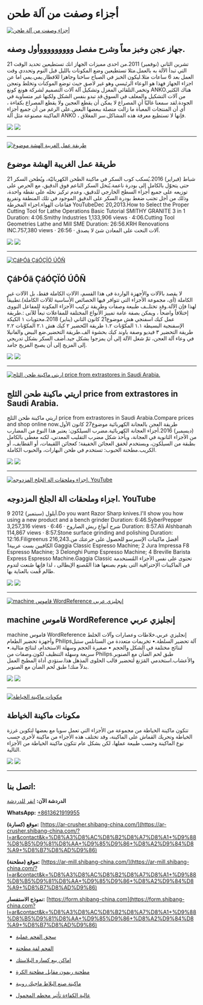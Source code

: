 # أجزاء وصفت من آلة طحن

<a href="https://swt.shibang-china.com/?l=ar&img&k=%D8%A3%D8%AC%D8%B2%D8%A7%D8%A1+%D9%88%D8%B5%D9%81%D8%AA+%D9%85%D9%86+%D8%A2%D9%84%D8%A9+%D8%B7%D8%AD%D9%86" target="_blank">![أجزاء وصفت من آلة طحن](http://static.shibang-china.com/all-800x300/436.jpg)</a>

## جهاز عجن وخبز معاً وشرح مفصل وووووووووأول وصفه.
21 تشرين الثاني (نوفمبر) 2011.من احدى مميزات الجهاز انك تستطيعين تحديد الوقت التي تبدأ الآلة به بالعمل.مثلا تستطيعين وضع المكونات بالليل قبل النوم وتحددي وقت العمل بعد 6 ساعات مثلا.ليكون الخبز في الصباح ساخنا وجاهزا للافطار.يمي.يمي اما عن اجزاء الجهاز فهذا هو الوعاء الرئيسي وهو غير لاصق حيث توضع الموكنات وتخلط وتعجن وتخمر.التلقائي المغزل وتشكيل آلة آلات التصميم لشركة هونغ كونغ ANKO.هناك الكثير من آلات التشكيل والمغلف في السوق.قد تبدو بنفس الشكل ولكنها غير متساوية في الجودة.لقد سمعنا غالبًا أن المصراع لا يمكن أن يقطع العجين ولا يقطع المصراع بكفاءة ، أي أن المنتجات المعبأة ما زالت متصلة ببعضها البعض.على الرغم من أن جميع أجزاء الماكينة مصنوعة مثل آلة ANKO ، فإنها لا تستطيع معرفة هذه المشاكل.سر المغلاق.


<a href="https://whatsapp.shibangsoft.com/WhatsApp.php" target="_blank" title="WhatsApp">![](http://static.shibang-china.com/icon/whatsapp.png)</a> <a href="https://swt.shibang-china.com/?l=ar&icon&k=%D8%A3%D8%AC%D8%B2%D8%A7%D8%A1+%D9%88%D8%B5%D9%81%D8%AA+%D9%85%D9%86+%D8%A2%D9%84%D8%A9+%D8%B7%D8%AD%D9%86" target="_blank">![](http://static.shibang-china.com/icon/chat-ar.png)</a>

---

<a href="https://swt.shibang-china.com/?l=ar&img&k=%D8%A3%D8%AC%D8%B2%D8%A7%D8%A1+%D9%88%D8%B5%D9%81%D8%AA+%D9%85%D9%86+%D8%A2%D9%84%D8%A9+%D8%B7%D8%AD%D9%86" target="_blank">![طريقة عمل الغريبة الهشة موضوع](http://static.shibang-china.com/all-800x300/942.jpg)</a>

## طريقة عمل الغريبة الهشة موضوع
21 شباط (فبراير) 2016.يُسكب كوب السكر في ماكينة الطحن الكهربائيّة، ويُطحن السكر حتى يتحوّل بالكامل إلى بودرة ناعمة.يُنخل السكر الناعم فوق الدقيق، مع الحرص على توزيعه على جميع أجزاء السطح الخارجي للدقيق، وعدم تركيز نخله على نقطة واحدة، وذلك من أجل تجنب ضغط بودرة السكر على الدقيق الموجود في تلك المنطقة وتفريغ فقاعات الهواء.اجزاء المخرطة YouTubeDec 20,2013.How to Select the Proper Cutting Tool for Lathe Operations Basic Tutorial SMITHY GRANITE 3 in 1 Duration: 4:06.Smithy Industries 1,133,906 views &middot; 4:06.Cutting Tool Geometries Lathe and Mill SME Duration: 26:56.KRH Renovations INC.757,380 views &middot; 26:56 &middot; آلات النحت على المعادن شئ لا يصدق.


<a href="https://whatsapp.shibangsoft.com/WhatsApp.php" target="_blank" title="WhatsApp">![](http://static.shibang-china.com/icon/whatsapp.png)</a> <a href="https://swt.shibang-china.com/?l=ar&icon&k=%D8%A3%D8%AC%D8%B2%D8%A7%D8%A1+%D9%88%D8%B5%D9%81%D8%AA+%D9%85%D9%86+%D8%A2%D9%84%D8%A9+%D8%B7%D8%AD%D9%86" target="_blank">![](http://static.shibang-china.com/icon/chat-ar.png)</a>

---

<a href="https://swt.shibang-china.com/?l=ar&img&k=%D8%A3%D8%AC%D8%B2%D8%A7%D8%A1+%D9%88%D8%B5%D9%81%D8%AA+%D9%85%D9%86+%D8%A2%D9%84%D8%A9+%D8%B7%D8%AD%D9%86" target="_blank">![ÇáÞÓã ÇáÓÇÏÓ ÚÔÑ](http://static.shibang-china.com/all-800x300/206.jpg)</a>

## ÇáÞÓã ÇáÓÇÏÓ ÚÔÑ
لا يقصد بالآلات والأجهزة الواردة فى هذا القسم، الآلات الكاملة فقط، بل الآلات غير الكاملة (أى، مجموعة الأجزاء التي تتوافر فيها الخصائص الأساسية للآلات الكاملة).تطبيقاً لهذا فإن الآلة.وقد تختلــف طبيعة وصفات وطريقة تركيب الأجزاء المكونة للمفاعل النووى إختلافاً واضحاً ، ويمكن بصفة عامة تمييز الأنواع المختلفة للمفاعلات تبعاً للآتى :.طريقة عمل كيك اسفنجي هش موضوع21 كانون الثاني (يناير) 2018.محتويات ١ الكيكة الإسفنجية البسيطة ١.١ المكوّنات ١.٢ طريقة التّحضير ٢ كيك هش ٢.١ المكوّنات ٢.٢ طريقة التحضير ٣ فيديو وصفة باوند كيك بحشوة الف.طريقة التحضير.ضع البيض والفانيلا في وعاء آلة العجن، ثمّ شغل الآلة إلى أن يمزجوا بشكل جيد.أضف السكر بشكل تدريجي إلى المزيج إلى أن يصبح المزيج جامد.


<a href="https://whatsapp.shibangsoft.com/WhatsApp.php" target="_blank" title="WhatsApp">![](http://static.shibang-china.com/icon/whatsapp.png)</a> <a href="https://swt.shibang-china.com/?l=ar&icon&k=%D8%A3%D8%AC%D8%B2%D8%A7%D8%A1+%D9%88%D8%B5%D9%81%D8%AA+%D9%85%D9%86+%D8%A2%D9%84%D8%A9+%D8%B7%D8%AD%D9%86" target="_blank">![](http://static.shibang-china.com/icon/chat-ar.png)</a>

---

<a href="https://swt.shibang-china.com/?l=ar&img&k=%D8%A3%D8%AC%D8%B2%D8%A7%D8%A1+%D9%88%D8%B5%D9%81%D8%AA+%D9%85%D9%86+%D8%A2%D9%84%D8%A9+%D8%B7%D8%AD%D9%86" target="_blank">![اريتي ماكينة طحن الثلج price from extrastores in Saudi Arabia.](http://static.shibang-china.com/all-800x300/383.jpg)</a>

## اريتي ماكينة طحن الثلج price from extrastores in Saudi Arabia.
اريتي ماكينة طحن الثلج price from extrastores in Saudi Arabia.Compare prices and shop online now.طريقة العجن بالعجانة الكهربائية موضوع27 كانون الأول (ديسمبر) 2016.أجزاء العجانة الكهربائية.مضرب السيلكون: يعتبر هذا النوع من المضارب من الأجزاء الثانوية في العجانة، ويأخذ شكل مضرب التقليب المعدني، لكنه مغطى بالكامل بطبقة من السيلكون، ويستخدم لخفق العجائن الخفيفة؛ كعجائن اللقيمات، أو القطايف، أو الكريب.مطحنة الحبوب: تستخدم في طحن البهارات، والحبوب الكاملة.


<a href="https://whatsapp.shibangsoft.com/WhatsApp.php" target="_blank" title="WhatsApp">![](http://static.shibang-china.com/icon/whatsapp.png)</a> <a href="https://swt.shibang-china.com/?l=ar&icon&k=%D8%A3%D8%AC%D8%B2%D8%A7%D8%A1+%D9%88%D8%B5%D9%81%D8%AA+%D9%85%D9%86+%D8%A2%D9%84%D8%A9+%D8%B7%D8%AD%D9%86" target="_blank">![](http://static.shibang-china.com/icon/chat-ar.png)</a>

---

<a href="https://swt.shibang-china.com/?l=ar&img&k=%D8%A3%D8%AC%D8%B2%D8%A7%D8%A1+%D9%88%D8%B5%D9%81%D8%AA+%D9%85%D9%86+%D8%A2%D9%84%D8%A9+%D8%B7%D8%AD%D9%86" target="_blank">![اجزاء وملحقات الة الجلخ المزدوجه. YouTube](http://static.shibang-china.com/all-800x300/1484.jpg)</a>

## اجزاء وملحقات الة الجلخ المزدوجه. YouTube
9 أيلول (سبتمبر) 2012.Do you want Razor Sharp knives.I&#39;ll show you how using a new product and a bench grinder Duration: 6:46.SyberPrepper 3,257,316 views &middot; 6:46 &middot; شرح أنواع ريش الصاروخ Duration: 8:57.Ali Alshbanah 114,867 views &middot; 8:57.Stone surface grinding and polishing Duration: 12:16.Filigreenus 216,243.أفضل ماكينات الإسبرسو للحصول على جرعتك من الكافيين بست عربية1 Gaggia Classic Espresso Machine; 2 Jura Impressa F8 Espresso Machine; 3 Delonghi Pump Espresso Machine; 4 Breville Barista Express Espresso Machine.Gaggia Classic تحتوى على نفس الأجزاء المُستخدمة فى الماكينات الإحترافية التى يقوم بصنعها هذا المُصنع الإيطالى ، لذا فإنها صُنعت لتدوم طالم قٌمت بالعناية بها.


<a href="https://whatsapp.shibangsoft.com/WhatsApp.php" target="_blank" title="WhatsApp">![](http://static.shibang-china.com/icon/whatsapp.png)</a> <a href="https://swt.shibang-china.com/?l=ar&icon&k=%D8%A3%D8%AC%D8%B2%D8%A7%D8%A1+%D9%88%D8%B5%D9%81%D8%AA+%D9%85%D9%86+%D8%A2%D9%84%D8%A9+%D8%B7%D8%AD%D9%86" target="_blank">![](http://static.shibang-china.com/icon/chat-ar.png)</a>

---

<a href="https://swt.shibang-china.com/?l=ar&img&k=%D8%A3%D8%AC%D8%B2%D8%A7%D8%A1+%D9%88%D8%B5%D9%81%D8%AA+%D9%85%D9%86+%D8%A2%D9%84%D8%A9+%D8%B7%D8%AD%D9%86" target="_blank">![machine قاموس WordReference إنجليزي عربي](http://static.shibang-china.com/all-800x300/916.jpg)</a>

## machine قاموس WordReference إنجليزي عربي
machine قاموس WordReference إنجليزي عربي.خلاطات وعصارات وآلات الخلط وأجهزة تحضير الطعام Philipsآلة تحضير السلطة.• تخريمات متعددة من الستانلس ستيل لنتائج مختلفة في الشكل والحجم • صغيرة الحجم وسهلة الاستخدام، لنتائج مثالية.• سريعة وسهلة التنظيف لكون.وصفات من Philips.طبق لحم الضأن مع الصنوبر والأعشاب.استخدمي المَرَنغ لتحضير قالب الحلوى المذهل هذا.ستؤدي أداة المطبخ العمل بدلاً منك! طبق لحم الضأن مع الصنوبر.


<a href="https://whatsapp.shibangsoft.com/WhatsApp.php" target="_blank" title="WhatsApp">![](http://static.shibang-china.com/icon/whatsapp.png)</a> <a href="https://swt.shibang-china.com/?l=ar&icon&k=%D8%A3%D8%AC%D8%B2%D8%A7%D8%A1+%D9%88%D8%B5%D9%81%D8%AA+%D9%85%D9%86+%D8%A2%D9%84%D8%A9+%D8%B7%D8%AD%D9%86" target="_blank">![](http://static.shibang-china.com/icon/chat-ar.png)</a>

---

<a href="https://swt.shibang-china.com/?l=ar&img&k=%D8%A3%D8%AC%D8%B2%D8%A7%D8%A1+%D9%88%D8%B5%D9%81%D8%AA+%D9%85%D9%86+%D8%A2%D9%84%D8%A9+%D8%B7%D8%AD%D9%86" target="_blank">![مكونات ماكينة الخياطة](http://static.shibang-china.com/all-800x300/1367.jpg)</a>

## مكونات ماكينة الخياطة
تتكون ماكينة الخياطة من مجموعة من الأجزاء التي تعمل سويا مع بعضها لتكوين غرزة الخياطة وتحريك القماش على الماكينة، وقد تختلف هذه الأجزاء من ماكينة لأخري حسب نوع الماكينة وحسب طبيعة عملها، لكن بشكل عام تتكون ماكينة الخياطة من الأجزاء التالية.

<a href="https://whatsapp.shibangsoft.com/WhatsApp.php" target="_blank" title="WhatsApp">![](http://static.shibang-china.com/icon/whatsapp.png)</a> <a href="https://swt.shibang-china.com/?l=ar&icon&k=%D8%A3%D8%AC%D8%B2%D8%A7%D8%A1+%D9%88%D8%B5%D9%81%D8%AA+%D9%85%D9%86+%D8%A2%D9%84%D8%A9+%D8%B7%D8%AD%D9%86" target="_blank">![](http://static.shibang-china.com/icon/chat-ar.png)</a>

---
## اتصل بنا:

**الدردشة الآن:** [انقر للدردشة](https://swt.shibang-china.com?l=ar&contact&k=%D8%A3%D8%AC%D8%B2%D8%A7%D8%A1+%D9%88%D8%B5%D9%81%D8%AA+%D9%85%D9%86+%D8%A2%D9%84%D8%A9+%D8%B7%D8%AD%D9%86)

**WhatsApp:**  [+8613621919955](https://whatsapp.shibangsoft.com/WhatsApp.php)

**موقع (كسارة):** [https://ar-crusher.shibang-china.com/](https://ar-crusher.shibang-china.com/?l=ar&contact&k=%D8%A3%D8%AC%D8%B2%D8%A7%D8%A1+%D9%88%D8%B5%D9%81%D8%AA+%D9%85%D9%86+%D8%A2%D9%84%D8%A9+%D8%B7%D8%AD%D9%86)

**موقع (مطحنة):** [https://ar-mill.shibang-china.com/](https://ar-mill.shibang-china.com/?l=ar&contact&k=%D8%A3%D8%AC%D8%B2%D8%A7%D8%A1+%D9%88%D8%B5%D9%81%D8%AA+%D9%85%D9%86+%D8%A2%D9%84%D8%A9+%D8%B7%D8%AD%D9%86)

**نموذج الاستفسار:** [https://form.shibang-china.com](https://form.shibang-china.com?l=ar&contact&k=%D8%A3%D8%AC%D8%B2%D8%A7%D8%A1+%D9%88%D8%B5%D9%81%D8%AA+%D9%85%D9%86+%D8%A2%D9%84%D8%A9+%D8%B7%D8%AD%D9%86)

* [سحق الفحم عملية](../22/%D8%B3%D8%AD%D9%82%20%D8%A7%D9%84%D9%81%D8%AD%D9%85%20%D8%B9%D9%85%D9%84%D9%8A%D8%A9.md)

* [الفحم لفة مطحنة](../25/%D8%A7%D9%84%D9%81%D8%AD%D9%85%20%D9%84%D9%81%D8%A9%20%D9%85%D8%B7%D8%AD%D9%86%D8%A9.md)

* [اماكن بيع كساره البلاستك](../22/%D8%A7%D9%85%D8%A7%D9%83%D9%86%20%D8%A8%D9%8A%D8%B9%20%D9%83%D8%B3%D8%A7%D8%B1%D9%87%20%D8%A7%D9%84%D8%A8%D9%84%D8%A7%D8%B3%D8%AA%D9%83.md)

* [مطحنة ريمون مقابل مطحنة الكرة](../24/%D9%85%D8%B7%D8%AD%D9%86%D8%A9%20%D8%B1%D9%8A%D9%85%D9%88%D9%86%20%D9%85%D9%82%D8%A7%D8%A8%D9%84%20%D9%85%D8%B7%D8%AD%D9%86%D8%A9%20%D8%A7%D9%84%D9%83%D8%B1%D8%A9.md)

* [ماكينة صنع البلاط ماجيك رويبة](../22/%D9%85%D8%A7%D9%83%D9%8A%D9%86%D8%A9%20%D8%B5%D9%86%D8%B9%20%D8%A7%D9%84%D8%A8%D9%84%D8%A7%D8%B7%20%D9%85%D8%A7%D8%AC%D9%8A%D9%83%20%D8%B1%D9%88%D9%8A%D8%A8%D8%A9.md)

* [عالية الكفاءة تأثير محطم المحمول](../23/%D8%B9%D8%A7%D9%84%D9%8A%D8%A9%20%D8%A7%D9%84%D9%83%D9%81%D8%A7%D8%A1%D8%A9%20%D8%AA%D8%A3%D8%AB%D9%8A%D8%B1%20%D9%85%D8%AD%D8%B7%D9%85%20%D8%A7%D9%84%D9%85%D8%AD%D9%85%D9%88%D9%84.md)